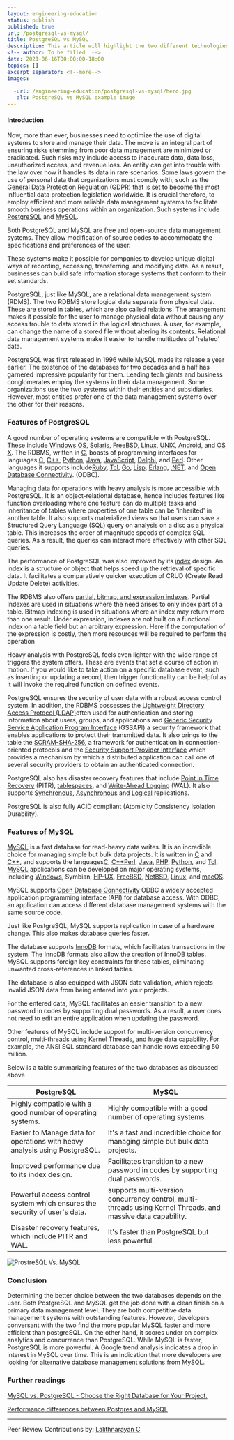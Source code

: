 ```yaml
---
layout: engineering-education
status: publish
published: true
url: /postgresql-vs-mysql/
title: PostgreSQL vs MySQL
description: This article will highlight the two different technologies used in data storage, MySQL and PostgreSQL. We will explore the various features that define these technologies. We will highlight the difference between the two technologies and finally conclude which is a better solution. 
<!-- author: To be filled  -->
date: 2021-06-16T00:00:00-18:00
topics: []
excerpt_separator: <!--more-->
images:

  -url: /engineering-education/postgresql-vs-mysql/hero.jpg
   alt: PostgreSQL vs MySQL example image
---
```



#### Introduction


Now, more than ever, businesses need to optimize the use of digital systems to store and manage their data. The move is an integral part of ensuring risks stemming from poor data management are minimized or eradicated. Such risks may include access to inaccurate data, data loss, unauthorized access, and revenue loss. An entity can get into trouble with the law over how it handles its data in rare scenarios. Some laws govern the use of personal data that organizations must comply with, such as the [General Data Protection Regulation](https://gdpr-info.eu/) (GDPR) that is set to become the most influential data protection legislation worldwide. It is  crucial therefore, to employ efficient and more reliable data management systems to facilitate smooth business operations within an organization. Such systems include [PostgreSQL](https://www.postgresql.org/) and [MySQL](https://www.mysql.com/).

Both PostgreSQL and MySQL are free and open-source data management systems. They allow modification of source codes to accommodate the specifications and preferences of the user.

These systems make it possible for companies to develop unique digital ways of recording, accessing, transferring, and modifying data. As a result, businesses can build safe information storage systems that conform to their set standards.

PostgreSQL, just like MySQL, are a relational data management system (RDMS). The two RDBMS store logical data separate from physical data. These are stored in tables, which are also called relations. The arrangement makes it possible for the user to manage physical data without causing any access trouble to data stored in the logical structures. A user, for example, can change the name of a stored file without altering its contents. Relational data management systems make it easier to handle multitudes of 'related' data.

PostgreSQL was first released in 1996 while MySQL made its release a year earlier. The existence of the databases for two decades and a half has garnered impressive popularity for them. Leading tech giants and business conglomerates employ the systems in their data management. Some organizations use the two systems within their entities and subsidiaries. However, most entities prefer one of the data management systems over the other for their reasons.


### Features of PostgreSQL


A good number of operating systems are compatible with PostgreSQL. These include [Windows OS](https://www.microsoft.com/en-us/windows), [Solaris](https://www.oracle.com/solaris/solaris11), [FreeBSD](https://www.freebsd.org/), [Linux](https://www.linux.org/), [UNIX](https://unix.org/), [Android](https://www.android.com/), and [OS X](https://www.apple.com/mac/). The RDBMS, written in [C](https://www.cprogramming.com/), boasts of programming interfaces for languages [C](https://www.cprogramming.com/), [C++](https://www.cprogramming.com/), [Python](https://www.python.org/), [Java](https://www.java.com/en/), [JavaScript](https://developer.mozilla.org/en-US/docs/Web/JavaScript), [Delphi](https://www.embarcadero.com/products/delphi), and [Perl](https://www.perl.org/). Other languages it supports include[Ruby](https://www.ruby-lang.org/en/), [Tcl](https://www.tcl.tk/), [Go](https://golang.org/), [Lisp](https://lisp-lang.org/), [Erlang](https://www.erlang.org/), [.NET](https://dotnet.microsoft.com/), and [Open Database Connectivity](https://docs.microsoft.com/en-us/sql/odbc/reference/odbc-programmer-s-reference?view=sql-server-ver15). (ODBC).

Managing data for operations with heavy analysis is more accessible with PostgreSQL. It is an object-relational database, hence includes features like function overloading where one feature can do multiple tasks and inheritance of tables where properties of one table can be 'inherited' in another table. It also supports materialized views so that users can save a Structured Query Language (SQL) query on analysis on a disc as a physical table. This increases the order of magnitude speeds of complex SQL queries. As a result, the queries can interact more effectively with other SQL queries.

The performance of PostgreSQL was also improved by its [index](https://devcenter.heroku.com/articles/postgresql-indexes) design. An index is a structure or object that helps speed up the retrieval of specific data. It facilitates a comparatively quicker execution of CRUD (Create Read Update Delete) activities.

The RDBMS also offers [partial, bitmap, and expression indexes](https://leopard.in.ua/2015/04/13/postgresql-indexes#.YKqrWKgzbb0). Partial Indexes are used in situations where the need arises to only index part of a table. Bitmap indexing is used in situations where an index may return more than one result. Under expression, indexes are not built on a functional index on a table field but an arbitrary expression. Here if the computation of the expression is costly, then more resources will be required to perform the operation

Heavy analysis with PostgreSQL feels even lighter with the wide range of triggers the system offers. These are events that set a course of action in motion. If you would like to take action on a specific database event, such as inserting or updating a record, then trigger functionality can be helpful as it will invoke the required function on defined events.

PostgreSQL ensures the security of user data with a robust access control system. In addition, the RDBMS possesses the [Lightweight Directory Access Protocol (LDAP)](https://ldap.com/)often used for authentication and storing information about users, groups, and applications and [Generic Security Service Application Program Interface](https://docs.oracle.com/cd/E19683-01/817-5770/whatsnew-s9fcs-113/index.html) (GSSAPI) a security framework that enables applications to protect their transmitted data. It also brings to the table the [SCRAM-SHA-256](https://www.postgresql.org/docs/10/sasl-authentication.html), a framework for authentication in connection-oriented protocols and the [Security Support Provider Interface](https://pubs.opengroup.org/onlinepubs/098759899/CHP24CHP.HTM) which provides a mechanism by which a distributed application can call one of several security providers to obtain an authenticated connection.

PostgreSQL also has disaster recovery features that include [Point in Time Recovery](https://dev.mysql.com/doc/mysql-backup-excerpt/8.0/en/point-in-time-recovery.html) (PITR), [tablespaces](https://www.postgresql.org/docs/10/manage-ag-tablespaces.html), and [Write-Ahead Logging](https://www.postgresql.org/docs/9.1/wal-intro.html) (WAL). It also supports [Synchronous](https://www.techopedia.com/definition/13739/synchronous-replication), [Asynchronous](https://www.techopedia.com/definition/1055/asynchronous-replication) and [Logical](https://www.postgresql.org/docs/10/logical-replication.html#:~:text=Logical%20Replication,-Table%20of%20Contents&amp;text=Logical%20replication%20is%20a%20method,byte%2Dby%2Dbyte%20replication.) replications.

PostgreSQL is also fully ACID compliant (Atomicity Consistency Isolation Durability).

### Features of MySQL

[MySQL](https://www.mysql.com/) is a fast database for read-heavy data writes. It is an incredible choice for managing simple but bulk data projects. It is written in [C](https://www.cprogramming.com/) and [C++](https://www.cprogramming.com/), and supports the languages[C](https://www.cprogramming.com/), [C++](https://www.cprogramming.com/)[Perl](https://www.perl.org/), [Java](https://www.java.com/en/), [PHP](https://www.php.net/), [Python](https://www.python.org/), and [Tcl](https://www.tcl.tk/). [MySQL](https://www.mysql.com/) applications can be developed on major operating systems, including [Windows](https://www.microsoft.com/en-us/windows), Symbian, [HP-UX](https://www.operating-system.org/betriebssystem/_english/bs-hpux.htm), [FreeBSD](https://www.freebsd.org/), [NetBSD](https://www.netbsd.org/), [Linux](https://www.linux.org/), and [macOS](https://www.apple.com/macos/big-sur/).

MySQL supports [Open Database Connectivity](https://docs.microsoft.com/en-us/sql/odbc/reference/odbc-overview?view=sql-server-ver15) ODBC a widely accepted application programming interface (API) for database access. With ODBC, an application can access different database management systems with the same source code.

Just like PostgreSQL, MySQL supports replication in case of a hardware change. This also makes database queries faster.

The database supports [InnoDB](https://dev.mysql.com/doc/refman/5.6/en/innodb-introduction.html) formats, which facilitates transactions in the system. The InnoDB formats also allow the creation of InnoDB tables. MySQL supports foreign key constraints for these tables, eliminating unwanted cross-references in linked tables.

The database is also equipped with JSON data validation, which rejects invalid JSON data from being entered into your projects.

For the entered data, MySQL facilitates an easier transition to a new password in codes by supporting dual passwords. As a result, a user does not need to edit an entire application when updating the password.

Other features of MySQL include support for multi-version concurrency control, multi-threads using Kernel Threads, and huge data capability. For example, the ANSI SQL standard database can handle rows exceeding 50 million.

Below is a table summarizing features of the two databases as discussed above

| PostgreSQL | MySQL |
| --- | --- |
| Highly compatible with a good number of operating systems. | Highly compatible with a good number of operating systems. |
| Easier to Manage data for operations with heavy analysis using PostgreSQL. | It's a fast and incredible choice for managing simple but bulk data projects. |
| Improved performance due to its index design. | Facilitates transition to a new password in codes by supporting dual passwords. |
| Powerful access control system which ensures the security of user's data. | supports multi-version concurrency control, multi-threads using Kernel Threads, and massive data capability. |
| Disaster recovery features, which include PITR and WAL. | It's faster than PostgreSQL but less powerful. |

![ProstreSQL Vs. MySQL](/engineering-education/postgresql-vs-mysql/postgresql-vs-mysql.png)

### Conclusion

Determining the better choice between the two databases depends on the user. Both PostgreSQL and MySQL get the job done with a clean finish on a primary data management level. They are both competitive data management systems with outstanding features. However, developers conversant with the two find the more popular MySQL faster and more efficient than postgreSQL. On the other hand, it scores under on complex analytics and concurrence than PostgreSQL. While MySQL is faster, PostgreSQL is more powerful. A Google trend analysis indicates a drop in interest in MySQL over time. This is an indication that more developers are looking for alternative database management solutions from MySQL. 


### Further readings

[MySQL vs. PostgreSQL - Choose the Right Database for Your Project.](https://developer.okta.com/blog/2019/07/19/mysql-vs-postgres#)

[Performance differences between Postgres and MySQL](https://arctype.com/blog/performance-difference-between-postgresql-and-mysql/)


---
Peer Review Contributions by: [Lalithnarayan C](/engineering-education/authors/lalithnarayan-c/)

